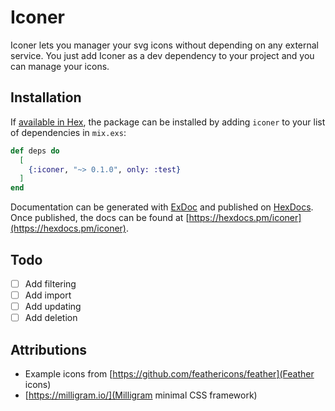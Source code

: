 # Iconer

Iconer lets you manager your svg icons without depending on any external service.
You just add Iconer as a dev dependency to your project and you can manage your icons.

## Installation

If [available in Hex](https://hex.pm/docs/publish), the package can be installed
by adding `iconer` to your list of dependencies in `mix.exs`:

```elixir
def deps do
  [
    {:iconer, "~> 0.1.0", only: :test}
  ]
end
```

Documentation can be generated with [ExDoc](https://github.com/elixir-lang/ex_doc)
and published on [HexDocs](https://hexdocs.pm). Once published, the docs can
be found at [https://hexdocs.pm/iconer](https://hexdocs.pm/iconer).

## Todo

- [ ] Add filtering
- [ ] Add import
- [ ] Add updating
- [ ] Add deletion

## Attributions

- Example icons from [https://github.com/feathericons/feather](Feather icons)
- [https://milligram.io/](Milligram minimal CSS framework)
